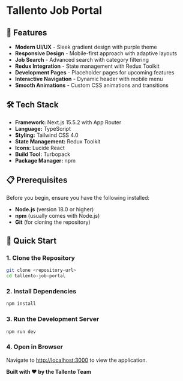 # Tallento Job Portal

## 🚀 Features

- **Modern UI/UX** - Sleek gradient design with purple theme
- **Responsive Design** - Mobile-first approach with adaptive layouts  
- **Job Search** - Advanced search with category filtering
- **Redux Integration** - State management with Redux Toolkit
- **Development Pages** - Placeholder pages for upcoming features
- **Interactive Navigation** - Dynamic header with mobile menu
- **Smooth Animations** - Custom CSS animations and transitions

## 🛠️ Tech Stack

- **Framework:** Next.js 15.5.2 with App Router
- **Language:** TypeScript
- **Styling:** Tailwind CSS 4.0
- **State Management:** Redux Toolkit
- **Icons:** Lucide React
- **Build Tool:** Turbopack
- **Package Manager:** npm

## 📋 Prerequisites

Before you begin, ensure you have the following installed:

- **Node.js** (version 18.0 or higher)
- **npm** (usually comes with Node.js)
- **Git** (for cloning the repository)

## 🚀 Quick Start

### 1. Clone the Repository

```bash
git clone <repository-url>
cd tallento-job-portal
```

### 2. Install Dependencies

```bash
npm install
```

### 3. Run the Development Server

```bash
npm run dev
```

### 4. Open in Browser

Navigate to [http://localhost:3000](http://localhost:3000) to view the application.

**Built with ❤️ by the Tallento Team**